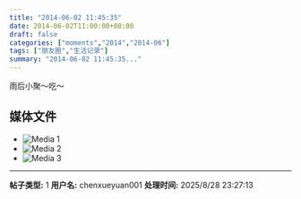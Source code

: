 ```yaml
---
title: "2014-06-02 11:45:35"
date: 2014-06-02T11:00:00+08:00
draft: false
categories: ["moments","2014","2014-06"]
tags: ["朋友圈","生活记录"]
summary: "2014-06-02 11:45:35..."
---
```


雨后小聚～吃～

## 媒体文件

- ![Media 1](/Moments/photos/2014-06-02/201406021145350.jpg)
- ![Media 2](/Moments/photos/2014-06-02/201406021145351.jpg)
- ![Media 3](/Moments/photos/2014-06-02/201406021145352.jpg)

---

**帖子类型:** 1
**用户名:** chenxueyuan001
**处理时间:** 2025/8/28 23:27:13